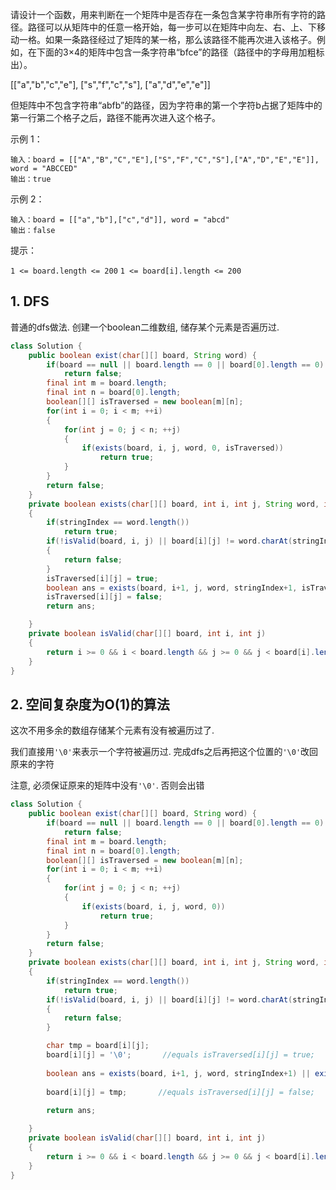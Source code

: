 请设计一个函数，用来判断在一个矩阵中是否存在一条包含某字符串所有字符的路径。路径可以从矩阵中的任意一格开始，每一步可以在矩阵中向左、右、上、下移动一格。如果一条路径经过了矩阵的某一格，那么该路径不能再次进入该格子。例如，在下面的3×4的矩阵中包含一条字符串“bfce”的路径（路径中的字母用加粗标出）。

[["a","b","c","e"],
["s","f","c","s"],
["a","d","e","e"]]

但矩阵中不包含字符串“abfb”的路径，因为字符串的第一个字符b占据了矩阵中的第一行第二个格子之后，路径不能再次进入这个格子。

 

示例 1：
```
输入：board = [["A","B","C","E"],["S","F","C","S"],["A","D","E","E"]], word = "ABCCED"
输出：true
```
示例 2：
```
输入：board = [["a","b"],["c","d"]], word = "abcd"
输出：false
```
提示：

`1 <= board.length <= 200`
`1 <= board[i].length <= 200`



## 1. DFS

普通的dfs做法. 创建一个boolean二维数组, 储存某个元素是否遍历过.

```java
class Solution {
    public boolean exist(char[][] board, String word) {
        if(board == null || board.length == 0 || board[0].length == 0)
            return false;
        final int m = board.length;
        final int n = board[0].length;
        boolean[][] isTraversed = new boolean[m][n];
        for(int i = 0; i < m; ++i)
        {
            for(int j = 0; j < n; ++j)
            {
                if(exists(board, i, j, word, 0, isTraversed))
                    return true;
            }
        }
        return false;
    }
    private boolean exists(char[][] board, int i, int j, String word, int stringIndex, boolean[][] isTraversed)
    {
        if(stringIndex == word.length())
            return true;
        if(!isValid(board, i, j) || board[i][j] != word.charAt(stringIndex) || isTraversed[i][j])
        {
            return false;
        }
        isTraversed[i][j] = true;
        boolean ans = exists(board, i+1, j, word, stringIndex+1, isTraversed) || exists(board, i-1, j, word, stringIndex+1, isTraversed) || exists(board, i, j+1, word, stringIndex+1, isTraversed) || exists(board, i, j-1, word, stringIndex+1, isTraversed);
        isTraversed[i][j] = false;
        return ans;

    }
    private boolean isValid(char[][] board, int i, int j)
    {
        return i >= 0 && i < board.length && j >= 0 && j < board[i].length;
    }
}
```

## 2. 空间复杂度为O(1)的算法

这次不用多余的数组存储某个元素有没有被遍历过了.

我们直接用`'\0'`来表示一个字符被遍历过. 完成dfs之后再把这个位置的`'\0'`改回原来的字符

注意, 必须保证原来的矩阵中没有`'\0'`. 否则会出错

```java
class Solution {
    public boolean exist(char[][] board, String word) {
        if(board == null || board.length == 0 || board[0].length == 0)
            return false;
        final int m = board.length;
        final int n = board[0].length;
        boolean[][] isTraversed = new boolean[m][n];
        for(int i = 0; i < m; ++i)
        {
            for(int j = 0; j < n; ++j)
            {
                if(exists(board, i, j, word, 0))
                    return true;
            }
        }
        return false;
    }
    private boolean exists(char[][] board, int i, int j, String word, int stringIndex)
    {
        if(stringIndex == word.length())
            return true;
        if(!isValid(board, i, j) || board[i][j] != word.charAt(stringIndex))
        {
            return false;
        }

        char tmp = board[i][j];
        board[i][j] = '\0';       //equals isTraversed[i][j] = true;
        
        boolean ans = exists(board, i+1, j, word, stringIndex+1) || exists(board, i-1, j, word, stringIndex+1) || exists(board, i, j+1, word, stringIndex+1) || exists(board, i, j-1, word, stringIndex+1);
        
        board[i][j] = tmp;       //equals isTraversed[i][j] = false;
        
        return ans;

    }
    private boolean isValid(char[][] board, int i, int j)
    {
        return i >= 0 && i < board.length && j >= 0 && j < board[i].length;
    }
}
```

